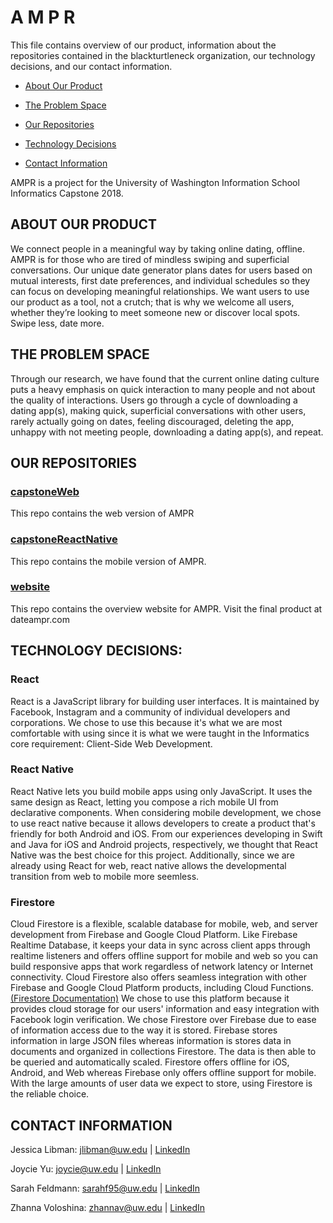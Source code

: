 # A M P R
This file contains overview of our product, information about the repositories contained in the blackturtleneck organization, our technology decisions, and our contact information. 

* [About Our Product](#about-our-product)

* [The Problem Space](#the-problem-space)

* [Our Repositories](#our-repositories)

* [Technology Decisions](#technology-decisions)

* [Contact Information](#contact-information)


AMPR is a project for the University of Washington Information School Informatics Capstone 2018.

## ABOUT OUR PRODUCT
We connect people in a meaningful way by taking online dating, offline. AMPR is for those who are tired of mindless swiping and superficial conversations. Our unique date generator plans dates for users based on mutual interests, first date preferences, and individual schedules so they can focus on developing meaningful relationships. We want users to use our product as a tool, not a crutch; that is why we welcome all users, whether they’re looking to meet someone new or discover local spots. Swipe less, date more.

## THE PROBLEM SPACE
Through our research, we have found that the current online dating culture puts a heavy emphasis on quick interaction to many people and not about the quality of interactions. Users go through a cycle of downloading a dating app(s), making quick, superficial conversations with other users, rarely actually going on dates, feeling discouraged, deleting the app, unhappy with not meeting people, downloading a dating app(s), and repeat.

## OUR REPOSITORIES
### [capstoneWeb](https://github.com/blackturtleneck/capstoneWeb)
This repo contains the web version of AMPR

### [capstoneReactNative](https://github.com/blackturtleneck/capstoneReactNative)
This repo contains the mobile version of AMPR.

### [website](https://github.com/blackturtleneck/website)
This repo contains the overview website for AMPR. 
Visit the final product at dateampr.com


## TECHNOLOGY DECISIONS:
### React
React is a JavaScript library for building user interfaces. It is maintained by Facebook, Instagram and a community of individual developers and corporations. We chose to use this because it's what we are most comfortable with using since it is what we were taught in the Informatics core requirement: Client-Side Web Development. 


### React Native
React Native lets you build mobile apps using only JavaScript. It uses the same design as React, letting you compose a rich mobile UI from declarative components. When considering mobile development, we chose to use react native because it allows developers to create a product that's friendly for both Android and iOS. From our experiences developing in Swift and Java for iOS and Android projects, respectively, we thought that React Native was the best choice for this project. Additionally, since we are already using React for web, react native allows the developmental transition from web to mobile more seemless.

### Firestore
Cloud Firestore is a flexible, scalable database for mobile, web, and server development from Firebase and Google Cloud Platform. Like Firebase Realtime Database, it keeps your data in sync across client apps through realtime listeners and offers offline support for mobile and web so you can build responsive apps that work regardless of network latency or Internet connectivity. Cloud Firestore also offers seamless integration with other Firebase and Google Cloud Platform products, including Cloud Functions. [(Firestore Documentation)](https://firebase.google.com/docs/firestore/)
We chose to use this platform because it provides cloud storage for our users' information and easy integration with Facebook login verification. We chose Firestore over Firebase due to ease of information access due to the way it is stored. Firebase stores information in large JSON files whereas information is stores data in documents and organized in collections Firestore. The data is then able to be queried and automatically scaled. Firestore offers offline for iOS, Android, and Web whereas Firebase only offers offline support for mobile. With the large amounts of user data we expect to store, using Firestore is the reliable choice.


## CONTACT INFORMATION
Jessica Libman: jlibman@uw.edu | 
[LinkedIn](https://www.linkedin.com/in/jessica-libman/)

Joycie Yu: joycie@uw.edu | 
[LinkedIn](https://www.linkedin.com/in/joycieyu/)

Sarah Feldmann: sarahf95@uw.edu | 
[LinkedIn](https://www.linkedin.com/in/sarahpfeldmann/)

Zhanna Voloshina: zhannav@uw.edu | 
[LinkedIn](https://www.linkedin.com/in/zhannavoloshina/)
